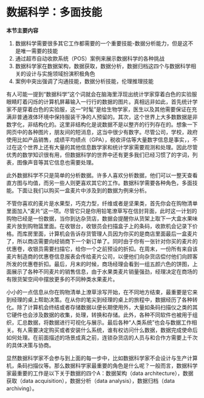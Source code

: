 # 数据科学：多面技能

**本节主要内容**

1. 数据科学需要很多其它工作都需要的一个重要技能-数据分析能力，但是这不是唯一需要的技能
2. 通过超市自动收款系统（POS）案例来展示数据科学的各种挑战
3. 数据科学家在数据架构，数据获取，数据分析，数据归档这四个与数据科学相关的设计与实施领域扮演积极角色
4. 案例中突出强调了沟通技能，数据分析技能，伦理推理技能

有人可能一提到“数据科学”这个词就会在脑海里浮现出统计学家穿着白色的实验服眼睛盯着闪烁的计算机屏幕输入一行行的数据的图片。真相远非如此，首先统计学家不是穿着白色的实验服，这一“时髦”是给生物学家，医生以及其他需要保证在充满非普通液体环境中保持服装干净的人预留的。其次，这个世界上大多数数据是非数字化，非结构化的。这里非结构化是说数据不是以整齐的行列存在的。想象一下网页中的各种图片，朋友间的短消息，这当中很少有数字。尽管公司，学校，政府使用比如产品销售，成绩平均绩点（GPA），税收评估等大量数字信息是事实，，不过在这个世界上还有大量的其他信息数学家和统计学家需要观测和处理。因此尽管优秀的数学知识很有用，但数据科学的世界中还有更多我们已经习惯了的字词，列表，图像声音等其它信息也需要处理。

此外数据科学不只是简单的分析数据。许多人喜欢分析数据，他们可以一整天查看直方图与均值，而另一些人则更喜欢其它的工作。数据科学需要各种角色，多面技能。下面让我们以购买一盒麦片中涉及到的数据为例来分析。

不管你喜欢的麦片是水果型，巧克力型，纤维或者是坚果类，首先你会在购物清单里面加入“麦片”这一项。尽管它只是你用铅笔潦草写在信封背面，此时这一计划的购物已经是一份数据，当你到达杂货店，数据会提醒你从货架上取下一大盒水果味麦片放到购物篮里面。在收银台，收银员会扫描盒子上的条码，收款机会记录下价格。而库房里面，计算机会告诉存货管理人员因为你买的是商店里面最后一盒麦片了，所以商店需要向经销商下一个新订单了。同时由于你有一张针对你买的麦片的优惠卷，收银员需要扫描它，给你一个之前预设的折扣。在周末，一份所有来自该麦片制造商的优惠卷信息报表会传给麦片公司，以便他们向杂货店偿付他们向顾客所发的优惠卷折扣。最后，月末的时候，商场经理会看到一组五颜六色的饼图，上面展示了各种不同麦片的销售信息，由于水果类麦片销量强劲，经理决定在商场的有限货架空间中摆放更多的不同种类水果麦片。

小小的一点信息从你在购物清单上潦草涂写开始，在不同地方结束，最重要是它来到经理的桌上帮助决策。在从你的笔尖到经理的桌上的旅程中，数据经历了各种转化。除了计算机会终结或者存储数据以便长期使用外，大量如条码扫描仪之类的其它硬件也会涉及数据的收集，处理，转换和存储。此外，各种不同软件也被用于组织，汇总数据，将数据进行可视化与展示。最后各种“人类系统”也会与数据工作相关。有人需要决定购买或者安装什么系统，谁有权访问什么数据，数据完成使命后如何处理。在前面描述的场景成真之前，连锁杂货店的人员与和合作方需要上千次的具体决策与协商。

显然数据科学家不会参与到上面的每一步中，比如数据科学家不会设计与生产计算机，条码扫描仪等。那么数据科学家最重要的角色是什么呢？一般而言，数据科学家最重要的工作是以下关于数据的四个A：数据架构（data architecture），数据获取（data acquisition），数据分析（data analysis），数据归档（data archiving）。
